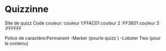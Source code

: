 # Quizzinne
Site de quizz
Code couleur:
couleur 1:FFAC01
couleur 2 :FF3601
couleur 3 :FFFFFF

Police de caractère:Permanent -Marker (pourle quizz )
                              -Lobster Two (pour le contenu)
